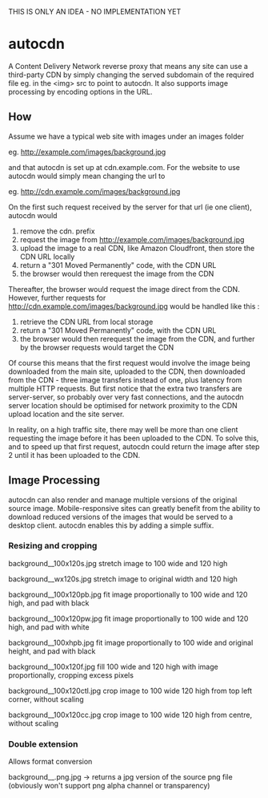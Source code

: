 THIS IS ONLY AN IDEA - NO IMPLEMENTATION YET

autocdn
=======

A Content Delivery Network reverse proxy that means any site can use a third-party CDN by simply changing the served subdomain of the required file eg. in the \<img> src to point to autocdn. It also supports image processing by encoding options in the URL.

## How

Assume we have a typical web site with images under an images folder 

eg. http://example.com/images/background.jpg

and that autocdn is set up at cdn.example.com. For the website to use autocdn would simply mean changing the url to 

eg. http://cdn.example.com/images/background.jpg

On the first such request received by the server for that url (ie one client), autocdn would 

1. remove the cdn. prefix
2. request the image from http://example.com/images/background.jpg
3. upload the image to a real CDN, like Amazon Cloudfront, then store the CDN URL locally
4. return a "301 Moved Permanently" code, with the CDN URL
5. the browser would then rerequest the image from the CDN

Thereafter, the browser would request the image direct from the CDN. However, further requests for http://cdn.example.com/images/background.jpg would be handled like this :

1. retrieve the CDN URL from local storage
2. return a "301 Moved Permanently" code, with the CDN URL
3. the browser would then rerequest the image from the CDN, and further by the browser requests would target the CDN

Of course this means that the first request would involve the image being downloaded from the main site, uploaded to the CDN, then downloaded from the CDN - three image transfers instead of one, plus latency from multiple HTTP requests. But first notice that the extra two transfers are server-server, so probably over very fast connections, and the autocdn server location should be optimised for network proximity to the CDN upload location and the site server. 

In reality, on a high traffic site, there may well be more than one client requesting the image before it has been uploaded to the CDN. To solve this, and to speed up that first request, autocdn could return the image after step 2 until it has been uploaded to the CDN.

## Image Processing

autocdn can also render and manage multiple versions of the original source image. Mobile-responsive sites can greatly benefit from the ability to download reduced versions of the images that would be served to a desktop client. autocdn enables this by adding a simple suffix.

### Resizing and cropping

background__100x120s.jpg	stretch image to 100 wide and 120 high

background__wx120s.jpg	stretch image to original width and 120 high

background__100x120pb.jpg	fit image proportionally to 100 wide and 120 high, and pad with black

background__100x120pw.jpg	fit image proportionally to 100 wide and 120 high, and pad with white

background__100xhpb.jpg	fit image proportionally to 100 wide and original height, and pad with black

background__100x120f.jpg fill 100 wide and 120 high with image proportionally, cropping excess pixels

background__100x120ctl.jpg crop image to 100 wide 120 high from top left corner, without scaling

background__100x120cc.jpg crop image to 100 wide 120 high from centre, without scaling

### Double extension

Allows format conversion

background__.png.jpg	-> returns a jpg version of the source png file (obviously won't support png alpha channel or transparency)

